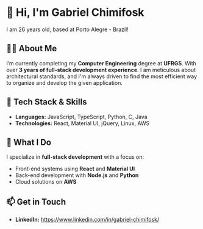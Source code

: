 # 👋 Hi, I'm Gabriel Chimifosk

I am 26 years old, based at Porto Alegre - Brazil!

## 🧑‍💻 About Me
I’m currently completing my **Computer Engineering** degree at **UFRGS**. With over **3 years of full-stack development experience**. I am meticulous about architectural standards, and I'm always driven to find the most efficient way to organize and develop the given application.

## 🔧 Tech Stack & Skills
- **Languages:** JavaScript, TypeScript, Python, C, Java
- **Technologies:** React, Material UI, jQuery, Linux, AWS

## 🚀 What I Do
I specialize in **full-stack development** with a focus on:
- Front-end systems using **React** and **Material UI**
- Back-end development with **Node.js** and **Python**
- Cloud solutions on **AWS**

## 📫 Get in Touch
- **LinkedIn:** https://www.linkedin.com/in/gabriel-chimifosk/
